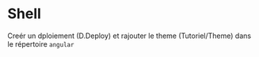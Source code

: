 # Shell

Creér un  dploiement (D.Deploy) et rajouter le theme (Tutoriel/Theme) dans le répertoire `angular` 
